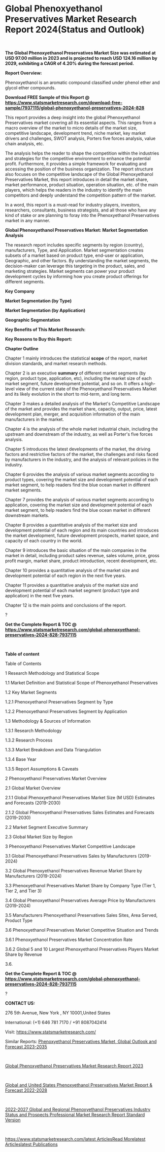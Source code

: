<h1>Global Phenoxyethanol Preservatives Market Research Report 2024(Status and Outlook)</h1><br/><p><strong>The Global Phenoxyethanol Preservatives Market Size was estimated at USD 97.00 million in 2023 and is projected to reach USD 124.16 million by 2029, exhibiting a <strong>CAGR</strong> of 4.20% during the forecast period.</strong></p>
 
 
 
 <p><strong>Report Overview:</strong></p>
 
 
 
 <p>Phenoxyethanol is an aromatic compound classified under phenol ether and glycol ether compounds.</p>
 
 
 
 <p><strong>Download FREE Sample of this Report @ <a href="https://www.statsmarketresearch.com/download-free-sample/7937115/global-phenoxyethanol-preservatives-2024-828">https://www.statsmarketresearch.com/download-free-sample/7937115/global-phenoxyethanol-preservatives-2024-828</a></strong></p>
 
 
 
 <p>This report provides a deep insight into the global Phenoxyethanol Preservatives market covering all its essential aspects. This ranges from a macro overview of the market to micro details of the market size, competitive landscape, development trend, niche market, key market drivers and challenges, SWOT analysis, Porters five forces analysis, value chain analysis, etc.</p>
 
 
 
 <p>The analysis helps the reader to shape the competition within the industries and strategies for the competitive environment to enhance the potential profit. Furthermore, it provides a simple framework for evaluating and accessing the position of the business organization. The report structure also focuses on the competitive landscape of the Global Phenoxyethanol Preservatives Market, this report introduces in detail the market share, market performance, product situation, operation situation, etc. of the main players, which helps the readers in the industry to identify the main competitors and deeply understand the competition pattern of the market.</p>
 
 
 
 <p>In a word, this report is a must-read for industry players, investors, researchers, consultants, business strategists, and all those who have any kind of stake or are planning to foray into the Phenoxyethanol Preservatives market in any manner.</p>
 
 
 
 <p><strong>Global Phenoxyethanol Preservatives Market: Market Segmentation Analysis</strong></p>
 
 
 
 <p>The research report includes specific segments by region (country), manufacturers, Type, and Application. Market segmentation creates subsets of a market based on product type, end-user or application, Geographic, and other factors. By understanding the market segments, the decision-maker can leverage this targeting in the product, sales, and marketing strategies. Market segments can power your product development cycles by informing how you create product offerings for different segments.</p>
 
 
 
 <p><strong>Key Company</strong></p>
 
 
 
 <p><strong>Market Segmentation (by Type)</strong></p>
 
 
 
 <p><strong>Market Segmentation (<strong>by Application</strong>)</strong></p>
 
 
 
 <p><strong>Geographic Segmentation</strong></p>
 
 
 
 <p><strong>Key Benefits of This Market Research:</strong></p>
 
 
 
 <p><strong>Key <strong>Reasons to Buy</strong> this Report:</strong></p>
 
 
 
 <p><strong>Chapter Outline</strong></p>
 
 
 
 <p>Chapter 1 mainly introduces the statistical <strong>scope</strong> of the report, market division standards, and market research methods.</p>
 
 
 
 <p>Chapter 2 is an executive <strong>summary</strong> of different market segments (by region, product type, application, etc), including the market size of each market segment, future development potential, and so on. It offers a high-level view of the current state of the Phenoxyethanol Preservatives Market and its likely evolution in the short to mid-term, and long term.</p>
 
 
 
 <p>Chapter 3 makes a detailed analysis of the Market&#39;s Competitive Landscape of the market and provides the market share, capacity, output, price, latest development plan, merger, and acquisition information of the main manufacturers in the market.</p>
 
 
 
 <p>Chapter 4 is the analysis of the whole market industrial chain, including the upstream and downstream of the industry, as well as Porter&#39;s five forces analysis.</p>
 
 
 
 <p>Chapter 5 introduces the latest developments of the market, the driving factors and restrictive factors of the market, the challenges and risks faced by manufacturers in the industry, and the analysis of relevant policies in the industry.</p>
 
 
 
 <p>Chapter 6 provides the analysis of various market segments according to product types, covering the market size and development potential of each market segment, to help readers find the blue ocean market in different market segments.</p>
 
 
 
 <p>Chapter 7 provides the analysis of various market segments according to application, covering the market size and development potential of each market segment, to help readers find the blue ocean market in different downstream markets.</p>
 
 
 
 <p>Chapter 8 provides a quantitative analysis of the market size and development potential of each region and its main countries and introduces the market development, future development prospects, market space, and capacity of each country in the world.</p>
 
 
 
 <p>Chapter 9 introduces the basic situation of the main companies in the market in detail, including product sales revenue, sales volume, price, gross profit margin, market share, product introduction, recent development, etc.</p>
 
 
 
 <p>Chapter 10 provides a quantitative analysis of the market size and development potential of each region in the next five years.</p>
 
 
 
 <p>Chapter 11 provides a quantitative analysis of the market size and development potential of each market segment (product type and application) in the next five years.</p>
 
 
 
 <p>Chapter 12 is the main points and conclusions of the report.</p>
 
 
 
 <p>? </p>
 
 
 
 <div><b>Get the Complete Report & TOC @ <a href="https://www.statsmarketresearch.com/global-phenoxyethanol-preservatives-2024-828-7937115">https://www.statsmarketresearch.com/global-phenoxyethanol-preservatives-2024-828-7937115</a></b></div>
 
 
 
 <p><br />
 
 <b>Table of content</b></p>
 
 
 
 <p>Table of Contents<br />
 
 1 Research Methodology and Statistical Scope<br />
 
 1.1 Market Definition and Statistical Scope of Phenoxyethanol Preservatives<br />
 
 1.2 Key Market Segments<br />
 
 1.2.1 Phenoxyethanol Preservatives Segment by Type<br />
 
 1.2.2 Phenoxyethanol Preservatives Segment by Application<br />
 
 1.3 Methodology & Sources of Information<br />
 
 1.3.1 Research Methodology<br />
 
 1.3.2 Research Process<br />
 
 1.3.3 Market Breakdown and Data Triangulation<br />
 
 1.3.4 Base Year<br />
 
 1.3.5 Report Assumptions & Caveats<br />
 
 2 Phenoxyethanol Preservatives Market Overview<br />
 
 2.1 Global Market Overview<br />
 
 2.1.1 Global Phenoxyethanol Preservatives Market Size (M USD) Estimates and Forecasts (2019-2030)<br />
 
 2.1.2 Global Phenoxyethanol Preservatives Sales Estimates and Forecasts (2019-2030)<br />
 
 2.2 Market Segment Executive Summary<br />
 
 2.3 Global Market Size by Region<br />
 
 3 Phenoxyethanol Preservatives Market Competitive Landscape<br />
 
 3.1 Global Phenoxyethanol Preservatives Sales by Manufacturers (2019-2024)<br />
 
 3.2 Global Phenoxyethanol Preservatives Revenue Market Share by Manufacturers (2019-2024)<br />
 
 3.3 Phenoxyethanol Preservatives Market Share by Company Type (Tier 1, Tier 2, and Tier 3)<br />
 
 3.4 Global Phenoxyethanol Preservatives Average Price by Manufacturers (2019-2024)<br />
 
 3.5 Manufacturers Phenoxyethanol Preservatives Sales Sites, Area Served, Product Type<br />
 
 3.6 Phenoxyethanol Preservatives Market Competitive Situation and Trends<br />
 
 3.6.1 Phenoxyethanol Preservatives Market Concentration Rate<br />
 
 3.6.2 Global 5 and 10 Largest Phenoxyethanol Preservatives Players Market Share by Revenue<br />
 
 3.6.</p>
 
 
 
 <div><b>Get the Complete Report & TOC @ <a href="https://www.statsmarketresearch.com/global-phenoxyethanol-preservatives-2024-828-7937115">https://www.statsmarketresearch.com/global-phenoxyethanol-preservatives-2024-828-7937115</a></b></div>
 
 
 
 <p>? </p>
 
 
 
 <p><b>CONTACT US:</b><br />
 
 276 5th Avenue, New York , NY 10001,United States<br />
 
 International: (+1) 646 781 7170 / +91 8087042414<br />
 
 Visit: <a href="https://www.statsmarketresearch.com/">https://www.statsmarketresearch.com/</a><br />
 
 Similar Reports: <a href="https://www.statsmarketresearch.com/global-phenoxyethanol-preservatives-2024-828-7937115">Phenoxyethanol Preservatives Market, Global Outlook and Forecast 2023-2035</a><br />
 
 <br />
 
 <a href="https://www.statsmarketresearch.com/global-phenoxyethanol-preservatives-2024-828-7937115">Global Phenoxyethanol Preservatives Market Research Report 2023</a><br />
 
 <br />
 
 <a href="https://www.statsmarketresearch.com/global-phenoxyethanol-preservatives-2024-828-7937115">Global and United States Phenoxyethanol Preservatives Market Report & Forecast 2022-2028</a><br />
 
 <br />
 
 <a href="https://www.statsmarketresearch.com/global-phenoxyethanol-preservatives-2024-828-7937115">2022-2027 Global and Regional Phenoxyethanol Preservatives Industry Status and Prospects Professional Market Research Report Standard Version</a><br />
 
 <br />
 
 <a href="https://gyeongbokgung.com">https://www.statsmarketresearch.com/</a><a href="https://hallyeomaritime.com">latest Articles</a><a href="https://jingwansa.com">Read More</a><a href="https://nguoiviet.jp/">latest Articles</a><a href="https://www.intelmarketresearch.com/">latest Publications</a></p>